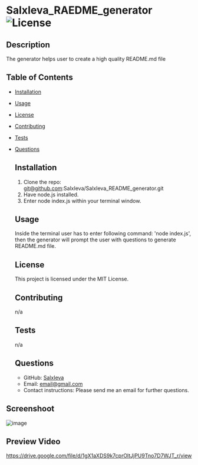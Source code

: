 # SalxIeva_RAEDME_generator ![License](https://img.shields.io/badge/license-MIT-brightgreen) <!-- license badge here -->
  

  ## Description
  The generator helps user to create a high quality README.md file
  
  ## Table of Contents
  - [Installation](#installation)
- [Usage](#usage)
- [License](#license)
- [Contributing](#contributing)
- [Tests](#tests)
- [Questions](#questions)
  
  ## Installation
  1. Clone the repo: git@github.com:SalxIeva/SalxIeva_README_generator.git
  2. Have node.js installed.
  3. Enter node index.js within your terminal window.
  
  ## Usage
  Inside the terminal user has to enter following command: 'node index.js', then the generator will prompt the user with questions to generate README.md file.
  
  ## License
  This project is licensed under the MIT License.
  
  ## Contributing
  n/a
  
  ## Tests
  n/a
  
  ## Questions
  
  - GitHub: [SalxIeva](http://github.com/SalxIeva)
  - Email: email@gmail.com
  - Contact instructions: Please send me an email for further questions.
  
## Screenshoot

![image](https://github.com/SalxIeva/SalxIeva_README_generator/assets/133906072/e374f401-d8bb-4ff0-a793-ee3a5502d1df)

## Preview Video

https://drive.google.com/file/d/1gX1aXDS9k7cprOltJjPU9Tno7D7WJT_r/view
